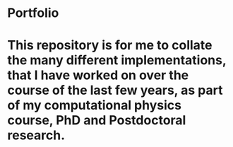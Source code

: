 # Portfolio
# This repository is for me to collate the many different implementations, that I have worked on over the course of the last few years, as part of my computational physics course, PhD and Postdoctoral research.
